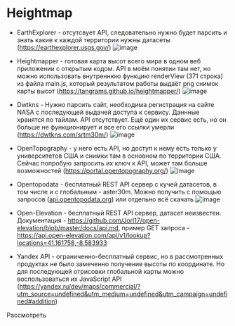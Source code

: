 # Heightmap

 - EarthExplorer - отсутсвует API, следовательно нужно будет парсить и знать какие к каждой территории нужны датасеты 
(https://earthexplorer.usgs.gov/)
![image](https://github.com/Liverson-Al/Heightmap/assets/80148366/1859b4b2-7668-4a47-9d6b-d096286421c4)


 - Heightmapper - готовая карта высот всего мира в одном веб приложении с открытым кодом. API в моём понятии там нет, но можно использовать внутреннюю функцию renderView (371 строка) из файла main.js, который результатом работы выдаёт png снимок карты высот 
(https://tangrams.github.io/heightmapper/)
![image](https://github.com/Liverson-Al/Heightmap/assets/80148366/2d7da8de-2fde-40ac-a24d-6ad347007f83)


 - Dwtkns - Нужно парсить сайт, необходима регистрация на сайте NASA с последующей выдачей доступа к сервису. Даннные хранятся по тайлам. API отсутствует. Ещё один их сервис есть, но он больше не функционирует и все его ссылки умерли 
(https://dwtkns.com/srtm30m/)
![image](https://github.com/Liverson-Al/Heightmap/assets/80148366/f160b415-250f-4e61-8d9e-7c6df94178fc)


 - OpenTopography - у него есть API, но доступ к нему есть только у университетов США и снимки там в основном по территории США. Сейчас попробую запросить их ключ к API, может там больше возможностей 
(https://portal.opentopography.org/)
![image](https://github.com/Liverson-Al/Heightmap/assets/80148366/036c5fe1-0458-483a-a124-dd8ebc0fee21)


 - Opentopodata - бесплатный REST API сервер с кучей датасетов, в том числе и с глобальным - aster30m. Можно получить с помощью запросов ([api.opentopodata.org](https://www.opentopodata.org/api/)) или отдельно всё скачать
![image](https://github.com/Liverson-Al/Heightmap/assets/80148366/2a29d1a7-e624-46af-9b2f-52d498458894)


 - Open-Elevation - бесплатный REST API сервер, датасет неизвестен. Документация - https://github.com/Jorl17/open-elevation/blob/master/docs/api.md, пример GET запроса - https://api.open-elevation.com/api/v1/lookup?locations=41.161758,-8.583933


 - Yandex API - ограниченно-бесплатный сервис, но в рассмотренных продуктах не было замеченно получение высоты по координате. Но для последующей отрисовки глобальной карты можно воспользоваться их JavaScript API
(https://yandex.ru/dev/maps/commercial/?utm_source=undefined&utm_medium=undefined&utm_campaign=undefined#addition)



  Рассмотреть
   
